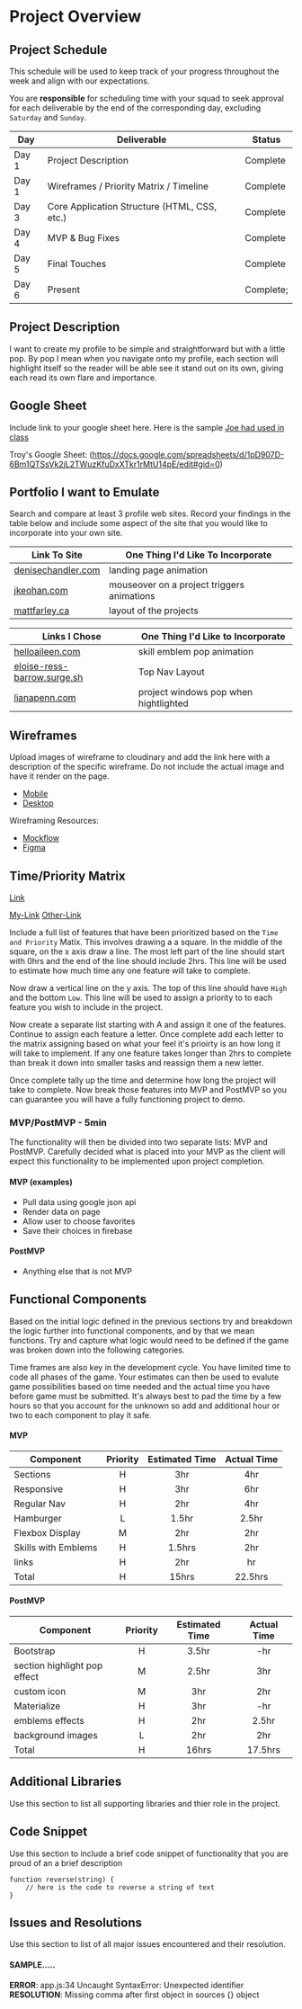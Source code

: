 # Project Overview

## Project Schedule

This schedule will be used to keep track of your progress throughout the week and align with our expectations.  

You are **responsible** for scheduling time with your squad to seek approval for each deliverable by the end of the corresponding day, excluding `Saturday` and `Sunday`.

|  Day | Deliverable | Status
|---|---| ---|
|Day 1| Project Description | Complete
|Day 1| Wireframes / Priority Matrix / Timeline | Complete
|Day 3| Core Application Structure (HTML, CSS, etc.) | Complete
|Day 4| MVP & Bug Fixes | Complete
|Day 5| Final Touches | Complete
|Day 6| Present | Complete;


## Project Description
I want to create my profile to be simple and straightforward but with a little pop.
By pop I mean when you navigate onto my profile, each section will highlight itself so the reader will be able see it stand out on its own, giving each read its own flare and importance.

## Google Sheet

Include link to your google sheet here.  Here is the sample [Joe had used in class](https://docs.google.com/spreadsheets/d/15PmioBi2dQEkewpqI7MDkDpvcVF0Trw8vmarAQbwoHk/edit#gid=0) 

Troy's Google Sheet:
(https://docs.google.com/spreadsheets/d/1pD907D-6Bm1QTSsVk2jL2TWuzKfuDxXTkr1rMtU14pE/edit#gid=0)

## Portfolio I want to Emulate

Search and compare at least 3 profile web sites.  Record your findings in the table below and include some aspect of the site that you would like to incorporate into your own site.

Link To Site  | One Thing I'd Like To Incorporate | 
| ------------- | ------------- |
| [denisechandler.com](http://www.denisechandler.com/)| landing page animation
|[jkeohan.com](http://jkeohan.com/) | mouseover on a project triggers animations |
| [mattfarley.ca](http://mattfarley.ca/) |  layout of the projects

Links I Chose | One Thing I'd Like to Incorporate |
| --------------- | -------------- |
|[helloaileen.com](http://helloaileen.com/)| skill emblem pop animation
|[eloise-ress-barrow.surge.sh](http://eloise-ress-barrow.surge.sh/#writing)| Top Nav Layout |
|[lianapenn.com](https://www.lianapenn.com/)| project windows pop when hightlighted 

## Wireframes

Upload images of wireframe to cloudinary and add the link here with a description of the specific wireframe. Do not include the actual image and have it render on the page.  

- [Mobile](https://res.cloudinary.com/ds7w3ysag/image/upload/v1608520101/IMG_2492_kyi0eg.jpg)
- [Desktop](https://res.cloudinary.com/ds7w3ysag/image/upload/v1608520121/IMG_2493_jcrp9i.jpg)

Wireframing Resources:

- [Mockflow](https://mockflow.com/app/#Wireframe)
- [Figma](https://www.figma.com/)


## Time/Priority Matrix 

[Link](https://res.cloudinary.com/jkeohan/image/upload/a_270/v1591621734/project1_matrix_ocy5gc_h1kg0m.jpg)

[My-Link](https://res.cloudinary.com/ds7w3ysag/image/upload/v1608520133/IMG_2494_f9rbsm.jpg)
[Other-Link](https://res.cloudinary.com/ds7w3ysag/image/upload/v1608520146/IMG_2495_ddyt2s.jpg)

Include a full list of features that have been prioritized based on the `Time and Priority` Matix.  This involves drawing a a square.  In the middle of the square, on the x axis draw a line.  The most left part of the line should start with 0hrs and the end of the line should include 2hrs.  This line will be used to estimate how much time any one feature will take to complete. 

Now draw a vertical line on the y axis.  The top of this line should have `High` and the bottom `Low`.  This line will be used to assign a priority to to each feature you wish to include in the project.  

Now create a separate list starting with A and assign it one of the features.  Continue to assign each feature a letter.  Once complete add each letter to the matrix assigning based on what your feel it's prioirty is an how long it will take to implement. If any one feature takes longer than 2hrs to complete than break it down into smaller tasks and reassign them a new letter. 

Once complete tally up the time and determine how long the project will take to complete. Now break those features into MVP and PostMVP so you can guarantee you will have a fully functioning project to demo. 

### MVP/PostMVP - 5min

The functionality will then be divided into two separate lists: MVP and PostMVP.  Carefully decided what is placed into your MVP as the client will expect this functionality to be implemented upon project completion.  

#### MVP (examples)

- Pull data using google json api
- Render data on page 
- Allow user to choose favorites 
- Save their choices in firebase

#### PostMVP 

- Anything else that is not MVP

## Functional Components

Based on the initial logic defined in the previous sections try and breakdown the logic further into functional components, and by that we mean functions.  Try and capture what logic would need to be defined if the game was broken down into the following categories.

Time frames are also key in the development cycle.  You have limited time to code all phases of the game.  Your estimates can then be used to evalute game possibilities based on time needed and the actual time you have before game must be submitted. It's always best to pad the time by a few hours so that you account for the unknown so add and additional hour or two to each component to play it safe.

#### MVP
| Component | Priority | Estimated Time | Actual Time |
| --- | :---: |  :---: | :---: | 
| Sections | H | 3hr | 4hr |
| Responsive | H | 3hr | 6hr |
| Regular Nav | H | 2hr | 4hr |  
| Hamburger | L | 1.5hr|  2.5hr | 
| Flexbox Display| M | 2hr | 2hr|
| Skills with Emblems | H | 1.5hrs| 2hr | 
| links | H | 2hr | hr | 2hr |
| Total | H | 15hrs| 22.5hrs |

#### PostMVP
| Component | Priority | Estimated Time | Actual Time |
| --- | :---: |  :---: | :---: | 
| Bootstrap | H | 3.5hr | -hr | 3hr |
| section highlight pop effect | M | 2.5hr | 3hr |
| custom icon | M | 3hr | 2hr |
| Materialize | H | 3hr | -hr | 5hr |
| emblems effects | H | 2hr | 2.5hr |
| background images | L | 2hr | 2hr |
| Total | H | 16hrs| 17.5hrs |

## Additional Libraries
 Use this section to list all supporting libraries and thier role in the project. 

## Code Snippet

Use this section to include a brief code snippet of functionality that you are proud of an a brief description  

```
function reverse(string) {
	// here is the code to reverse a string of text
}
```

## Issues and Resolutions
 Use this section to list of all major issues encountered and their resolution.

#### SAMPLE.....
**ERROR**: app.js:34 Uncaught SyntaxError: Unexpected identifier                                
**RESOLUTION**: Missing comma after first object in sources {} object